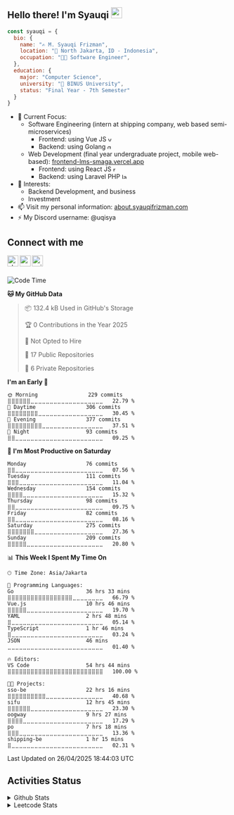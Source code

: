 <h2>Hello there! I'm Syauqi <img src="https://media.giphy.com/media/hvRJCLFzcasrR4ia7z/giphy.gif" width="25px"></h2>

```javascript
const syauqi = {
  bio: {
    name: "✍️ M. Syauqi Frizman",
    location: "🏡 North Jakarta, ID - Indonesia",
    occupation: "👨‍💻 Software Engineer",
  },
  education: {
    major: "Computer Science",
    university: "🏫 BINUS University",
    status: "Final Year - 7th Semester"
  }
}
```

<ul>
  <li>🌱 Current Focus:
    <ul>
      <li>
        Software Engineering (intern at shipping company, web based semi-microservices)
        <ul>
          <li>Frontend: using Vue JS <img width="12px" src="https://upload.wikimedia.org/wikipedia/commons/thumb/9/95/Vue.js_Logo_2.svg/1184px-Vue.js_Logo_2.svg.png" alt="vuejs"></li>
          <li>Backend: using Golang <img width="12px" src="https://camo.githubusercontent.com/a72f086b878c2e74b90d5dbd3360e7a4aa132a219a662f4d83b7c243298fea4d/68747470733a2f2f7261772e6769746875622e636f6d2f676f6c616e672d73616d706c65732f676f706865722d766563746f722f6d61737465722f676f706865722e706e67" alt="golang"></li>
        </ul>
      </li>
      <li>
        Web Development (final year undergraduate project, mobile web-based): <a href="https://frontend-lms-smaga.vercel.app/">frontend-lms-smaga.vercel.app</a>   
        <ul>
          <li>Frontend: using React JS <img width="12px" src="https://cdn4.iconfinder.com/data/icons/logos-3/600/React.js_logo-512.png" alt="reactjs"></li>
          <li>Backend: using Laravel PHP <img width="12px" src="https://upload.wikimedia.org/wikipedia/commons/9/9a/Laravel.svg" alt="laravelphp"></li>
        </ul>
      </li>
    </ul>
  </li>
  <li>👀 Interests:
    <ul>
      <li>Backend Development, and business</li>
      <li>Investment</li>
    </ul>
  </li>
  <li>📫 Visit my personal information: <a href="https://about.syauqifrizman.com">about.syauqifrizman.com</a></li>
  <li>⚡ My Discord username: @uqisya</li>
</ul>


<div>
  <h2>Connect with me</h2>
  <a href="https://about.syauqifrizman.com"><img align="left" width="25px" src="https://cdn-icons-png.flaticon.com/512/2301/2301328.png" alt="about.syauqifrizman | Website"></a>
  <a href="https://linkedin.com/in/syauqifrizman"><img align="left" width="25px" src="https://cdn-icons-png.flaticon.com/512/174/174857.png" alt="syauqifrizman | LinkedIn"></a>
  <a href="https://twitter.com/uqisya_"><img align="left" width="25px" src="https://cdn-icons-png.flaticon.com/512/733/733579.png" alt="uqisya_ | Twitter"></a>
</div>
<br>
<br>
  
<!--START_SECTION:waka-->
![Code Time](http://img.shields.io/badge/Code%20Time-1%2C746%20hrs%2035%20mins-blue)

**🐱 My GitHub Data** 

> 📦 132.4 kB Used in GitHub's Storage 
 > 
> 🏆 0 Contributions in the Year 2025
 > 
> 🚫 Not Opted to Hire
 > 
> 📜 17 Public Repositories 
 > 
> 🔑 6 Private Repositories 
 > 
**I'm an Early 🐤** 

```text
🌞 Morning                229 commits         ⣿⣿⣿⣿⣿⣿⣀⣀⣀⣀⣀⣀⣀⣀⣀⣀⣀⣀⣀⣀⣀⣀⣀⣀⣀   22.79 % 
🌆 Daytime                306 commits         ⣿⣿⣿⣿⣿⣿⣿⣿⣀⣀⣀⣀⣀⣀⣀⣀⣀⣀⣀⣀⣀⣀⣀⣀⣀   30.45 % 
🌃 Evening                377 commits         ⣿⣿⣿⣿⣿⣿⣿⣿⣿⣀⣀⣀⣀⣀⣀⣀⣀⣀⣀⣀⣀⣀⣀⣀⣀   37.51 % 
🌙 Night                  93 commits          ⣿⣿⣀⣀⣀⣀⣀⣀⣀⣀⣀⣀⣀⣀⣀⣀⣀⣀⣀⣀⣀⣀⣀⣀⣀   09.25 % 
```
📅 **I'm Most Productive on Saturday** 

```text
Monday                   76 commits          ⣿⣿⣀⣀⣀⣀⣀⣀⣀⣀⣀⣀⣀⣀⣀⣀⣀⣀⣀⣀⣀⣀⣀⣀⣀   07.56 % 
Tuesday                  111 commits         ⣿⣿⣿⣀⣀⣀⣀⣀⣀⣀⣀⣀⣀⣀⣀⣀⣀⣀⣀⣀⣀⣀⣀⣀⣀   11.04 % 
Wednesday                154 commits         ⣿⣿⣿⣿⣀⣀⣀⣀⣀⣀⣀⣀⣀⣀⣀⣀⣀⣀⣀⣀⣀⣀⣀⣀⣀   15.32 % 
Thursday                 98 commits          ⣿⣿⣀⣀⣀⣀⣀⣀⣀⣀⣀⣀⣀⣀⣀⣀⣀⣀⣀⣀⣀⣀⣀⣀⣀   09.75 % 
Friday                   82 commits          ⣿⣿⣀⣀⣀⣀⣀⣀⣀⣀⣀⣀⣀⣀⣀⣀⣀⣀⣀⣀⣀⣀⣀⣀⣀   08.16 % 
Saturday                 275 commits         ⣿⣿⣿⣿⣿⣿⣿⣀⣀⣀⣀⣀⣀⣀⣀⣀⣀⣀⣀⣀⣀⣀⣀⣀⣀   27.36 % 
Sunday                   209 commits         ⣿⣿⣿⣿⣿⣀⣀⣀⣀⣀⣀⣀⣀⣀⣀⣀⣀⣀⣀⣀⣀⣀⣀⣀⣀   20.80 % 
```


📊 **This Week I Spent My Time On** 

```text
🕑︎ Time Zone: Asia/Jakarta

💬 Programming Languages: 
Go                       36 hrs 33 mins      ⣿⣿⣿⣿⣿⣿⣿⣿⣿⣿⣿⣿⣿⣿⣿⣿⣿⣀⣀⣀⣀⣀⣀⣀⣀   66.79 % 
Vue.js                   10 hrs 46 mins      ⣿⣿⣿⣿⣿⣀⣀⣀⣀⣀⣀⣀⣀⣀⣀⣀⣀⣀⣀⣀⣀⣀⣀⣀⣀   19.70 % 
YAML                     2 hrs 48 mins       ⣿⣀⣀⣀⣀⣀⣀⣀⣀⣀⣀⣀⣀⣀⣀⣀⣀⣀⣀⣀⣀⣀⣀⣀⣀   05.14 % 
TypeScript               1 hr 46 mins        ⣿⣀⣀⣀⣀⣀⣀⣀⣀⣀⣀⣀⣀⣀⣀⣀⣀⣀⣀⣀⣀⣀⣀⣀⣀   03.24 % 
JSON                     46 mins             ⣀⣀⣀⣀⣀⣀⣀⣀⣀⣀⣀⣀⣀⣀⣀⣀⣀⣀⣀⣀⣀⣀⣀⣀⣀   01.40 % 

🔥 Editors: 
VS Code                  54 hrs 44 mins      ⣿⣿⣿⣿⣿⣿⣿⣿⣿⣿⣿⣿⣿⣿⣿⣿⣿⣿⣿⣿⣿⣿⣿⣿⣿   100.00 % 

🐱‍💻 Projects: 
sso-be                   22 hrs 16 mins      ⣿⣿⣿⣿⣿⣿⣿⣿⣿⣿⣀⣀⣀⣀⣀⣀⣀⣀⣀⣀⣀⣀⣀⣀⣀   40.68 % 
sifu                     12 hrs 45 mins      ⣿⣿⣿⣿⣿⣿⣀⣀⣀⣀⣀⣀⣀⣀⣀⣀⣀⣀⣀⣀⣀⣀⣀⣀⣀   23.30 % 
oogway                   9 hrs 27 mins       ⣿⣿⣿⣿⣀⣀⣀⣀⣀⣀⣀⣀⣀⣀⣀⣀⣀⣀⣀⣀⣀⣀⣀⣀⣀   17.29 % 
po                       7 hrs 18 mins       ⣿⣿⣿⣀⣀⣀⣀⣀⣀⣀⣀⣀⣀⣀⣀⣀⣀⣀⣀⣀⣀⣀⣀⣀⣀   13.36 % 
shipping-be              1 hr 15 mins        ⣿⣀⣀⣀⣀⣀⣀⣀⣀⣀⣀⣀⣀⣀⣀⣀⣀⣀⣀⣀⣀⣀⣀⣀⣀   02.31 % 
```


 Last Updated on 26/04/2025 18:44:03 UTC
<!--END_SECTION:waka-->

<h2>Activities Status</h2>
<details>
  <summary>Github Stats</summary>
  <a href="https://github.com/anuraghazra/github-readme-stats"><img src="https://github-readme-stats.vercel.app/api/top-langs/?username=uqisya&layout=compact&theme=holi" alt="Syauqi Frizman's github stats"></a>
  <a href="https://github.com/anuraghazra/github-readme-stats"><img src="https://github-readme-stats.vercel.app/api?username=uqisya&show_icons=true&hide=stars&count_private=true&theme=holi" height="165"></a>
</details>
<details>
  <summary>Leetcode Stats</summary>
  <img src="https://leetcard.jacoblin.cool/uqisya?ext=heatmap" alt="Leetcode Stats">
</details>
